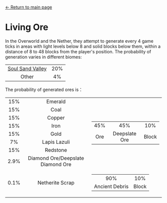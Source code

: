 [← Return to main page](../)
# Living Ore
In the Overworld and the Nether, they attempt to generate every 4 game ticks in areas with light levels below 8 and solid blocks below them, within a distance of 8 to 48 blocks from the player's position. The probability of generation varies in different biomes:

<table>
    <tr>
        <td align="center"><a href="https://minecraft.fandom.com/zh/wiki/Soul_Sand_Valley">Soul Sand Valley</a></td>
        <td align="center">20%</td>
    </tr>
    <tr>
        <td align="center">Other</td>
        <td align="center">4%</td>
    </tr>
</table>

The probability of generated ores is：  

<table>
    <tr>
        <td align="center">15%</td>
        <td align="center">Emerald</td>
        <td align="center" rowspan="8">
            <table>
                <tr>
                    <td align="center">45%</td>
                    <td align="center">45%</td>
                    <td align="center">10%</td>
                </tr>
                <tr>
                    <td align="center">Ore</td>
                    <td align="center">Deepslate Ore</td>
                    <td align="center">Block</td>
                </tr>
            </table>
        </td>
    </tr>
    <tr>
        <td align="center">15%</td>
        <td align="center">Coal</td>
    </tr>
    <tr>
        <td align="center">15%</td>
        <td align="center">Copper</td>
    </tr>
    <tr>
        <td align="center">15%</td>
        <td align="center">Iron</td>
    </tr>
    <tr>
        <td align="center">15%</td>
        <td align="center">Gold</td>
    </tr>
    <tr>
        <td align="center">7%</td>
        <td align="center">Lapis Lazuli</td>
    </tr>
    <tr>
        <td align="center">15%</td>
        <td align="center">Redstone</td>
    </tr>
    <tr>
        <td align="center">2.9%</td>
        <td align="center">Diamond Ore/Deepslate Diamond Ore</td>
    </tr>
    <tr>
        <td align="center">0.1%</td>
        <td align="center">Netherite Scrap</td>
        <td align="center">
            <table>
                <tr>
                    <td align="center">90%</td>
                    <td align="center">10%</td>
                </tr>
                <tr>
                    <td align="center">Ancient Debris</td>
                    <td align="center">Block</td>
                </tr>
            </table>
        </td>
    </tr>
</table>
